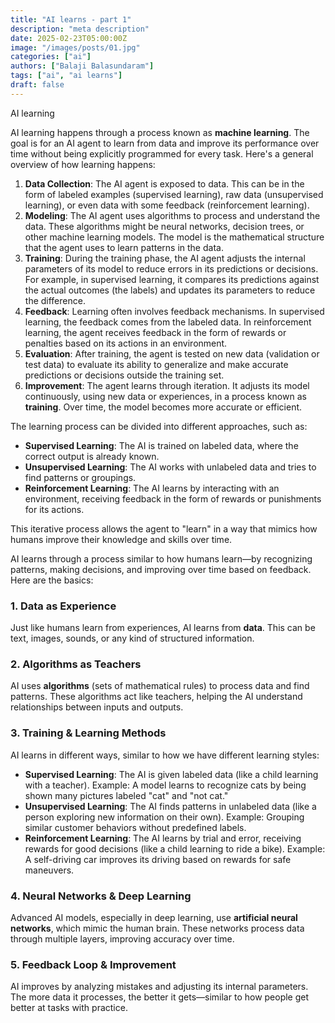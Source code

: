 ```yaml
---
title: "AI learns - part 1"
description: "meta description"
date: 2025-02-23T05:00:00Z
image: "/images/posts/01.jpg"
categories: ["ai"]
authors: ["Balaji Balasundaram"]
tags: ["ai", "ai learns"]
draft: false
---
```


AI learning

AI learning happens through a process known as **machine learning**. The goal is for an AI agent to learn from data and improve its performance over time without being explicitly programmed for every task. Here's a general overview of how learning happens:

1. **Data Collection**: The AI agent is exposed to data. This can be in the form of labeled examples (supervised learning), raw data (unsupervised learning), or even data with some feedback (reinforcement learning).  
2. **Modeling**: The AI agent uses algorithms to process and understand the data. These algorithms might be neural networks, decision trees, or other machine learning models. The model is the mathematical structure that the agent uses to learn patterns in the data.  
3. **Training**: During the training phase, the AI agent adjusts the internal parameters of its model to reduce errors in its predictions or decisions. For example, in supervised learning, it compares its predictions against the actual outcomes (the labels) and updates its parameters to reduce the difference.  
4. **Feedback**: Learning often involves feedback mechanisms. In supervised learning, the feedback comes from the labeled data. In reinforcement learning, the agent receives feedback in the form of rewards or penalties based on its actions in an environment.  
5. **Evaluation**: After training, the agent is tested on new data (validation or test data) to evaluate its ability to generalize and make accurate predictions or decisions outside the training set.  
6. **Improvement**: The agent learns through iteration. It adjusts its model continuously, using new data or experiences, in a process known as **training**. Over time, the model becomes more accurate or efficient.

The learning process can be divided into different approaches, such as:

* **Supervised Learning**: The AI is trained on labeled data, where the correct output is already known.  
* **Unsupervised Learning**: The AI works with unlabeled data and tries to find patterns or groupings.  
* **Reinforcement Learning**: The AI learns by interacting with an environment, receiving feedback in the form of rewards or punishments for its actions.

This iterative process allows the agent to "learn" in a way that mimics how humans improve their knowledge and skills over time.

AI learns through a process similar to how humans learn—by recognizing patterns, making decisions, and improving over time based on feedback. Here are the basics:

### **1\. Data as Experience**

Just like humans learn from experiences, AI learns from **data**. This can be text, images, sounds, or any kind of structured information.

### **2\. Algorithms as Teachers**

AI uses **algorithms** (sets of mathematical rules) to process data and find patterns. These algorithms act like teachers, helping the AI understand relationships between inputs and outputs.

### **3\. Training & Learning Methods**

AI learns in different ways, similar to how we have different learning styles:

* **Supervised Learning**: The AI is given labeled data (like a child learning with a teacher). Example: A model learns to recognize cats by being shown many pictures labeled "cat" and "not cat."  
* **Unsupervised Learning**: The AI finds patterns in unlabeled data (like a person exploring new information on their own). Example: Grouping similar customer behaviors without predefined labels.  
* **Reinforcement Learning**: The AI learns by trial and error, receiving rewards for good decisions (like a child learning to ride a bike). Example: A self-driving car improves its driving based on rewards for safe maneuvers.

### **4\. Neural Networks & Deep Learning**

Advanced AI models, especially in deep learning, use **artificial neural networks**, which mimic the human brain. These networks process data through multiple layers, improving accuracy over time.

### **5\. Feedback Loop & Improvement**

AI improves by analyzing mistakes and adjusting its internal parameters. The more data it processes, the better it gets—similar to how people get better at tasks with practice.